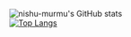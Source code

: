 

![nishu-murmu's GitHub stats](https://github-readme-stats.vercel.app/api?username=nishu-murmu&show_icons=true&theme=gruvbox)
<br/>
[![Top Langs](https://github-readme-stats.vercel.app/api/top-langs/?username=nishu-murmu&layout=compact)](https://github.com/nishu-murmu/github-readme-stats)


